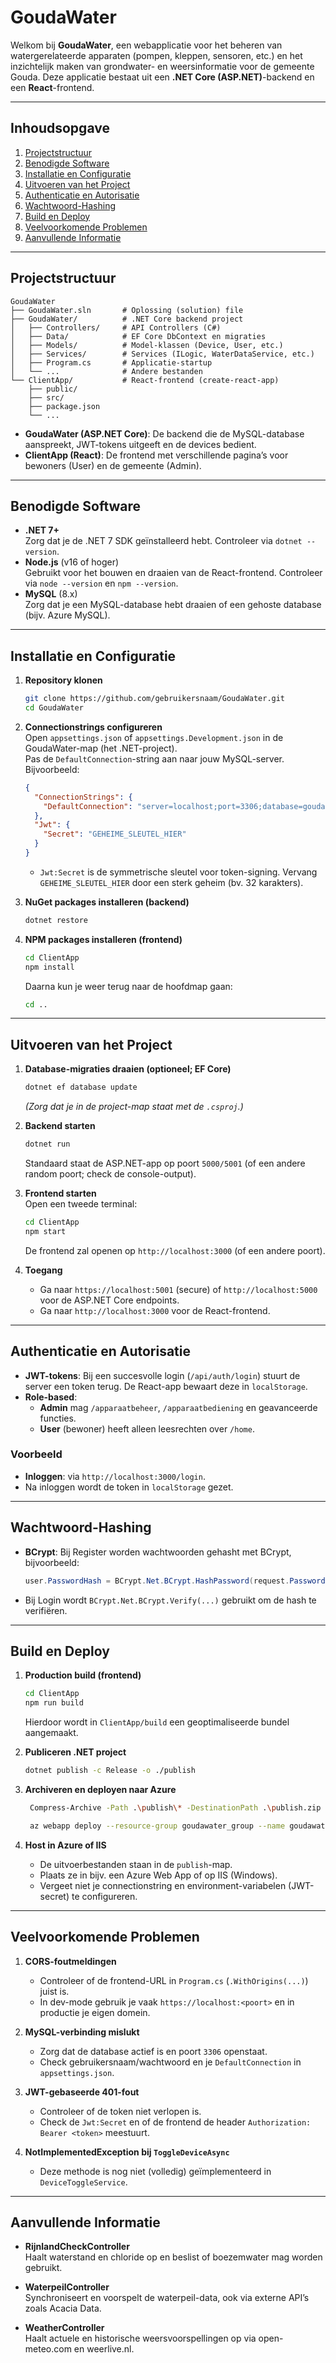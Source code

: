 # GoudaWater

Welkom bij **GoudaWater**, een webapplicatie voor het beheren van watergerelateerde apparaten (pompen, kleppen, sensoren, etc.) en het inzichtelijk maken van grondwater- en weersinformatie voor de gemeente Gouda. Deze applicatie bestaat uit een **.NET Core (ASP.NET)**-backend en een **React**-frontend.

---

## Inhoudsopgave
1. [Projectstructuur](#projectstructuur)  
2. [Benodigde Software](#benodigde-software)  
3. [Installatie en Configuratie](#installatie-en-configuratie)  
4. [Uitvoeren van het Project](#uitvoeren-van-het-project)  
5. [Authenticatie en Autorisatie](#authenticatie-en-autorisatie)  
6. [Wachtwoord-Hashing](#wachtwoord-hashing)  
7. [Build en Deploy](#build-en-deploy)  
8. [Veelvoorkomende Problemen](#veelvoorkomende-problemen)  
9. [Aanvullende Informatie](#aanvullende-informatie)  

---

## Projectstructuur
```
GoudaWater
├── GoudaWater.sln       # Oplossing (solution) file
├── GoudaWater/          # .NET Core backend project
│   ├── Controllers/     # API Controllers (C#)
│   ├── Data/            # EF Core DbContext en migraties
│   ├── Models/          # Model-klassen (Device, User, etc.)
│   ├── Services/        # Services (ILogic, WaterDataService, etc.)
│   ├── Program.cs       # Applicatie-startup
│   └── ...              # Andere bestanden
└── ClientApp/           # React-frontend (create-react-app)
    ├── public/
    ├── src/
    ├── package.json
    └── ...
```

- **GoudaWater (ASP.NET Core)**: De backend die de MySQL-database aanspreekt, JWT-tokens uitgeeft en de devices bedient.  
- **ClientApp (React)**: De frontend met verschillende pagina’s voor bewoners (User) en de gemeente (Admin).

---

## Benodigde Software

- **.NET 7+**  
  Zorg dat je de .NET 7 SDK geïnstalleerd hebt. Controleer via `dotnet --version`.
- **Node.js** (v16 of hoger)  
  Gebruikt voor het bouwen en draaien van de React-frontend. Controleer via `node --version` en `npm --version`.
- **MySQL** (8.x)  
  Zorg dat je een MySQL-database hebt draaien of een gehoste database (bijv. Azure MySQL).

---

## Installatie en Configuratie

1. **Repository klonen**  
   ```bash
   git clone https://github.com/gebruikersnaam/GoudaWater.git
   cd GoudaWater
   ```

2. **Connectionstrings configureren**  
   Open `appsettings.json` of `appsettings.Development.json` in de GoudaWater-map (het .NET-project).  
   Pas de `DefaultConnection`-string aan naar jouw MySQL-server. Bijvoorbeeld:
   ```json
   {
     "ConnectionStrings": {
       "DefaultConnection": "server=localhost;port=3306;database=gouda;user=root;password=xxx;"
     },
     "Jwt": {
       "Secret": "GEHEIME_SLEUTEL_HIER"
     }
   }
   ```
   - `Jwt:Secret` is de symmetrische sleutel voor token-signing. Vervang `GEHEIME_SLEUTEL_HIER` door een sterk geheim (bv. 32 karakters).

3. **NuGet packages installeren (backend)**  
   ```bash
   dotnet restore
   ```

4. **NPM packages installeren (frontend)**  
   ```bash
   cd ClientApp
   npm install
   ```
   Daarna kun je weer terug naar de hoofdmap gaan:
   ```bash
   cd ..
   ```

---

## Uitvoeren van het Project

1. **Database-migraties draaien (optioneel; EF Core)**  
   ```bash
   dotnet ef database update
   ```
   *(Zorg dat je in de project-map staat met de `.csproj`.)*

2. **Backend starten**  
   ```bash
   dotnet run
   ```
   Standaard staat de ASP.NET-app op poort `5000/5001` (of een andere random poort; check de console-output).

3. **Frontend starten**  
   Open een tweede terminal:
   ```bash
   cd ClientApp
   npm start
   ```
   De frontend zal openen op `http://localhost:3000` (of een andere poort).

4. **Toegang**  
   - Ga naar `https://localhost:5001` (secure) of `http://localhost:5000` voor de ASP.NET Core endpoints.
   - Ga naar `http://localhost:3000` voor de React-frontend.

---

## Authenticatie en Autorisatie

- **JWT-tokens**: Bij een succesvolle login (`/api/auth/login`) stuurt de server een token terug. De React-app bewaart deze in `localStorage`.
- **Role-based**:
  - **Admin** mag `/apparaatbeheer`, `/apparaatbediening` en geavanceerde functies.
  - **User** (bewoner) heeft alleen leesrechten over `/home`.

### Voorbeeld
- **Inloggen**: via `http://localhost:3000/login`.
- Na inloggen wordt de token in `localStorage` gezet.

---

## Wachtwoord-Hashing

- **BCrypt**: Bij Register worden wachtwoorden gehasht met BCrypt, bijvoorbeeld:
  ```csharp
  user.PasswordHash = BCrypt.Net.BCrypt.HashPassword(request.Password);
  ```
- Bij Login wordt `BCrypt.Net.BCrypt.Verify(...)` gebruikt om de hash te verifiëren.

---

## Build en Deploy

1. **Production build (frontend)**  
   ```bash
   cd ClientApp
   npm run build
   ```
   Hierdoor wordt in `ClientApp/build` een geoptimaliseerde bundel aangemaakt.

2. **Publiceren .NET project**  
   ```bash
   dotnet publish -c Release -o ./publish
   ```

3. **Archiveren en deployen naar Azure**  
   ```bash
    Compress-Archive -Path .\publish\* -DestinationPath .\publish.zip -Force
   
    az webapp deploy --resource-group goudawater_group --name goudawater --src-path "$PWD\publish.zip" --type zip
   ```

4. **Host in Azure of IIS**  
   - De uitvoerbestanden staan in de `publish`-map.
   - Plaats ze in bijv. een Azure Web App of op IIS (Windows).
   - Vergeet niet je connectionstring en environment-variabelen (JWT-secret) te configureren.

---

## Veelvoorkomende Problemen

1. **CORS-foutmeldingen**
   - Controleer of de frontend-URL in `Program.cs` (`.WithOrigins(...)`) juist is.
   - In dev-mode gebruik je vaak `https://localhost:<poort>` en in productie je eigen domein.

2. **MySQL-verbinding mislukt**
   - Zorg dat de database actief is en poort `3306` openstaat.
   - Check gebruikersnaam/wachtwoord en je `DefaultConnection` in `appsettings.json`.

3. **JWT-gebaseerde 401-fout**
   - Controleer of de token niet verlopen is.
   - Check de `Jwt:Secret` en of de frontend de header `Authorization: Bearer <token>` meestuurt.

4. **NotImplementedException bij `ToggleDeviceAsync`**
   - Deze methode is nog niet (volledig) geïmplementeerd in `DeviceToggleService`.

---

## Aanvullende Informatie

- **RijnlandCheckController**  
  Haalt waterstand en chloride op en beslist of boezemwater mag worden gebruikt.

- **WaterpeilController**  
  Synchroniseert en voorspelt de waterpeil-data, ook via externe API’s zoals Acacia Data.

- **WeatherController**  
  Haalt actuele en historische weersvoorspellingen op via open-meteo.com en weerlive.nl.
```


